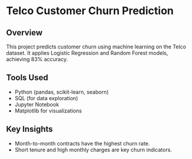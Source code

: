 # Telco Customer Churn Prediction 

## Overview
This project predicts customer churn using machine learning on the Telco dataset.
It applies Logistic Regression and Random Forest models, achieving 83% accuracy.

## Tools Used
- Python (pandas, scikit-learn, seaborn)
- SQL (for data exploration)
- Jupyter Notebook
- Matplotlib for visualizations

## Key Insights
- Month-to-month contracts have the highest churn rate.
- Short tenure and high monthly charges are key churn indicators.

